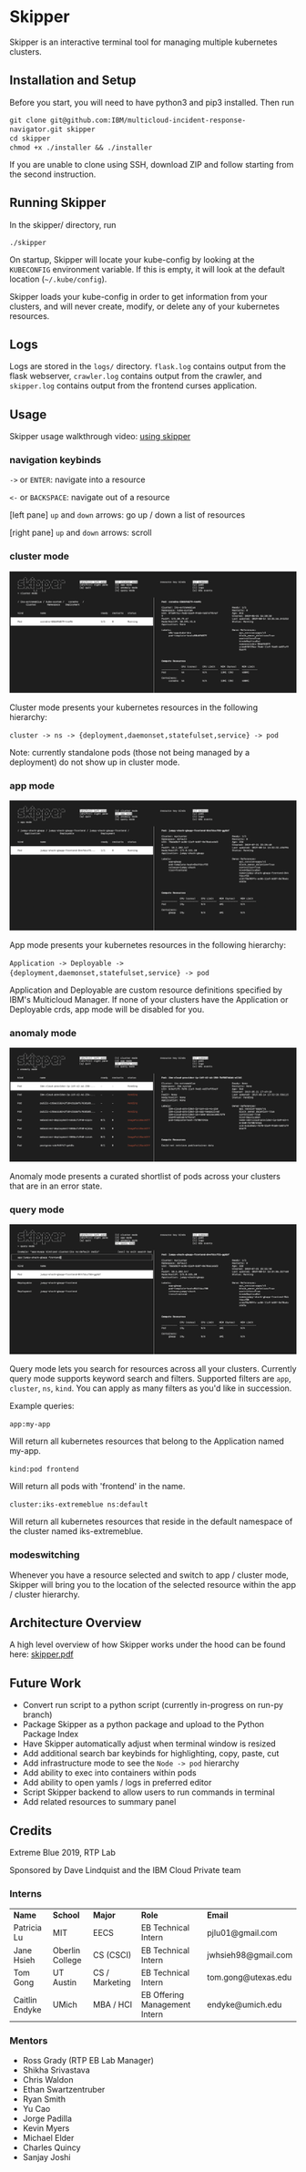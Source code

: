 # Skipper

Skipper is an interactive terminal tool for managing multiple kubernetes clusters.

## Installation and Setup

Before you start, you will need to have python3 and pip3 installed. Then run
```
git clone git@github.com:IBM/multicloud-incident-response-navigator.git skipper
cd skipper
chmod +x ./installer && ./installer
```

If you are unable to clone using SSH, download ZIP and follow starting from the second instruction.

## Running Skipper
In the skipper/ directory, run
```
./skipper
```
On startup, Skipper will locate your kube-config by looking at the `KUBECONFIG` environment variable. If this is empty, it will look at the default location (`~/.kube/config`).

Skipper loads your kube-config in order to get information from your clusters, and will never create, modify, or delete any of your kubernetes resources.

## Logs
Logs are stored in the `logs/` directory. `flask.log` contains output from the flask webserver, `crawler.log` contains output from the crawler, and `skipper.log` contains output from the frontend curses application.

## Usage
Skipper usage walkthrough video: [using skipper](https://drive.google.com/file/d/1YwRw4IWjyeEo7fTZld_DCT54ZPJgEl5h/view?usp=sharing)

### navigation keybinds
`->` or `ENTER`:  navigate into a resource

`<-` or `BACKSPACE`: 	navigate out of a resource

[left pane] `up` and `down` arrows: go up / down a list of resources

[right pane] `up` and `down` arrows: scroll

### cluster mode

![cluster mode screenshot](collateral/cluster_mode_screenshot.png)

Cluster mode presents your kubernetes resources in the following hierarchy:

`cluster -> ns -> {deployment,daemonset,statefulset,service} -> pod`

Note: currently standalone pods (those not being managed by a deployment) do not show up in cluster mode.

### app mode

![app mode screenshot](collateral/app_mode_screenshot.png)

App mode presents your kubernetes resources in the following hierarchy:

`Application -> Deployable -> {deployment,daemonset,statefulset,service} -> pod`

Application and Deployable are custom resource definitions specified by IBM's Multicloud Manager. If none of your clusters have the Application or Deployable crds, app mode will be disabled for you.


### anomaly mode

![anomaly mode screenshot](collateral/anomaly_mode_screenshot.png)

Anomaly mode presents a curated shortlist of pods across your clusters that are in an error state.

### query mode

![query mode screenshot](collateral/query_mode_screenshot.png)

Query mode lets you search for resources across all your clusters. Currently query mode supports keyword search and filters. Supported filters are `app`, `cluster`, `ns`, `kind`. You can apply as many filters as you'd like in succession.

Example queries:

`app:my-app`

Will return all kubernetes resources that belong to the Application named my-app.

`kind:pod frontend`

Will return all pods with 'frontend' in the name.

`cluster:iks-extremeblue ns:default`

Will return all kubernetes resources that reside in the default namespace of the cluster named iks-extremeblue.

### modeswitching
Whenever you have a resource selected and switch to app / cluster mode, Skipper will bring you to the location of the selected resource within the app / cluster hierarchy.

## Architecture Overview
A high level overview of how Skipper works under the hood can be found here: [skipper.pdf](collateral/skipper.pdf)

## Future Work
- Convert run script to a python script (currently in-progress on run-py branch)
- Package Skipper as a python package and upload to the Python Package Index
- Have Skipper automatically adjust when terminal window is resized
- Add additional search bar keybinds for highlighting, copy, paste, cut
- Add infrastructure mode to see the `Node -> pod` hierarchy
- Add ability to exec into containers within pods
- Add ability to open yamls / logs in preferred editor
- Script Skipper backend to allow users to run commands in terminal
- Add related resources to summary panel

## Credits
Extreme Blue 2019, RTP Lab

Sponsored by Dave Lindquist and the IBM Cloud Private team

### Interns
<table>
	<tr>
		<td><b> Name </b></td>
		<td><b> School </b></td>
		<td><b> Major </b></td>
		<td><b> Role </b></td>
		<td><b> Email </b></td>
	</tr>
	<tr>
		<td>Patricia Lu</td>
		<td> MIT </td>
		<td> EECS </td>
		<td> EB Technical Intern </td>
		<td> pjlu01@gmail.com </td>
	</tr>
	<tr>
		<td> Jane Hsieh </td>
		<td> Oberlin College </td>
		<td> CS (CSCI) </td>
		<td> EB Technical Intern </td>
		<td> jwhsieh98@gmail.com </td>
	</tr>
	<tr>
		<td> Tom Gong </td>
		<td> UT Austin </td>
		<td> CS / Marketing</td>
		<td> EB Technical Intern </td>
		<td> tom.gong@utexas.edu </td>
	</tr>
	<tr>
		<td> Caitlin Endyke </td>
		<td> UMich </td>
		<td> MBA / HCI </td>
		<td> EB Offering Management Intern </td>
		<td> endyke@umich.edu</td>
	</tr>
</table>

### Mentors
- Ross Grady (RTP EB Lab Manager)
- Shikha Srivastava
- Chris Waldon
- Ethan Swartzentruber
- Ryan Smith
- Yu Cao
- Jorge Padilla
- Kevin Myers
- Michael Elder
- Charles Quincy
- Sanjay Joshi
